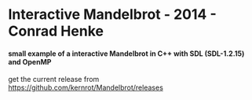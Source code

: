 # Interactive Mandelbrot - 2014 - Conrad Henke
#### small example of a interactive Mandelbrot in C++ with SDL (SDL-1.2.15) and OpenMP

get the current release from https://github.com/kernrot/Mandelbrot/releases

